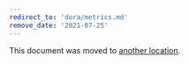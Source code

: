 ```yaml
---
redirect_to: 'dora/metrics.md'
remove_date: '2021-07-25'
---
```


This document was moved to [another location](dora/metrics.md).

<!-- This redirect file can be deleted after <2021-07-25>. -->
<!-- Before deletion, see: https://docs.gitlab.com/ee/development/documentation/#move-or-rename-a-page -->
